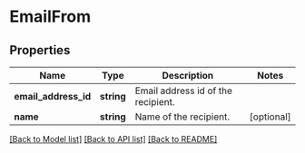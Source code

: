 # EmailFrom

## Properties
Name | Type | Description | Notes
------------ | ------------- | ------------- | -------------
**email_address_id** | **string** | Email address id of the recipient. | 
**name** | **string** | Name of the recipient. | [optional] 

[[Back to Model list]](../../README.md#documentation-for-models) [[Back to API list]](../../README.md#documentation-for-api-endpoints) [[Back to README]](../../README.md)

